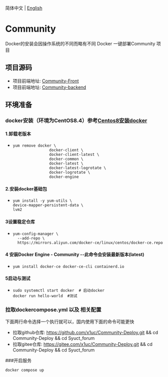 简体中文 | [English](https://github.com/x1uc/Community-Deploy/blob/main/README.en.md)

# Community
Docker的安装会因操作系统的不同而略有不同
Docker 一键部署Community 项目
## 项目源码
- 项目前端地址: [Community-Front](https://github.com/x1uc/Community-front)
- 项目前端地址: [Community-backend](https://github.com/x1uc/Community-backend)
## 环境准备
### docker安装（环境为CentOS8.4）参考[Centos8安装docker](https://developer.aliyun.com/article/748412)
#### 1.卸载老版本
- ```
  yum remove docker \
                  docker-client \
                  docker-client-latest \
                  docker-common \
                  docker-latest \
                  docker-latest-logrotate \
                  docker-logrotate \
                  docker-engine
  ```
#### 2.安装docker基础包
- ```
  yum install -y yum-utils \
  device-mapper-persistent-data \
  lvm2
  ```
#### 3设置稳定仓库
- ```
  yum-config-manager \
    --add-repo \
    https://mirrors.aliyun.com/docker-ce/linux/centos/docker-ce.repo
  ```
#### 4 安装Docker Engine - Community --此命令会安装最新版本(latest)
- ```
  yum install docker-ce docker-ce-cli containerd.io
  ```
#### 5启动与测试
- ```
  sudo systemctl start docker  # 启动docker
  docker run hello-world  #测试
  ```
### 拉取dockercompose.yml 以及 相关配置
下面两行命令选择一个执行就可以，国内使用下面的命令可能更快
- 拉取github仓库: https://github.com/x1uc/Community-Deploy.git && cd Community-Deploy && cd Syuct_forum
- 拉取gitee仓库:  https://gitee.com/x1uc/Community-Deploy.git && cd Community-Deploy && cd Syuct_forum

###开启服务
```
docker compose up
```






